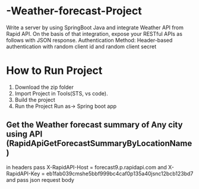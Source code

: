 # -Weather-forecast-Project
Write a server by using SpringBoot Java and integrate Weather API from Rapid API. On the basis of that integration, expose your RESTful APIs as follows with JSON response. Authentication Method: Header-based authentication with random client id and random client secret


# How to Run Project

1) Download the zip folder
2) Import Project in Tools(STS, vs code).
3) Build the project
4) Run the Project
Run as-> Spring boot app


## Get the Weather forecast summary of Any city using API (RapidApiGetForecastSummaryByLocationName)
in headers pass X-RapidAPI-Host = forecast9.p.rapidapi.com
and X-RapidAPI-Key = eb1fab039cmshe5bbf999bc4caf0p135a40jsnc12bcb123bd7
and pass json request body 



